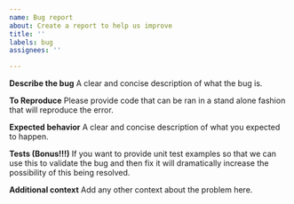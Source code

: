 ```yaml
---
name: Bug report
about: Create a report to help us improve
title: ''
labels: bug
assignees: ''

---
```


**Describe the bug**
A clear and concise description of what the bug is.

**To Reproduce**
Please provide code that can be ran in a stand alone fashion that will reproduce the error. 

**Expected behavior**
A clear and concise description of what you expected to happen.

**Tests (Bonus!!!)**
If you want to provide unit test examples so that we can use this to validate the bug and then fix it will dramatically increase the possibility of this being resolved. 

**Additional context**
Add any other context about the problem here.
